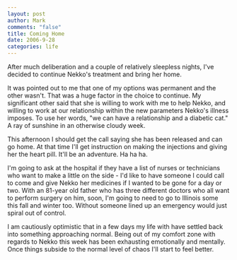 ```yaml
--- 
layout: post
author: Mark
comments: "false"
title: Coming Home
date: 2006-9-28
categories: life
---
```

After much deliberation and a couple of relatively sleepless nights, I've decided to continue Nekko's treatment and bring her home.

It was pointed out to me that one of my options was permanent and the other wasn't. That was a huge factor in the choice to continue. My significant other said that she is willing to work with me to help Nekko, and willing to work at our relationship within the new parameters Nekko's illness imposes. To use her words, "we can have a relationship and a diabetic cat." A ray of sunshine in an otherwise cloudy week.

This afternoon I should get the call saying she has been released and can go home. At that time I'll get instruction on making the injections and giving her the heart pill. It'll be an adventure. Ha ha ha.

I'm going to ask at the hospital if they have a list of nurses or technicians who want to make a little on the side - I'd like to have someone I could call to come and give Nekko her medicines if I wanted to be gone for a day or two. With an 81-year old father who has three different doctors who all want to perform surgery on him, soon, I'm going to need to go to Illinois some this fall and winter too. Without someone lined up an emergency would just spiral out of control.

I am cautiously optimistic that in a few days my life with have settled back into something approaching normal. Being out of my comfort zone with regards to Nekko this week has been exhausting emotionally and mentally. Once things subside to the normal level of chaos I'll start to feel better.

